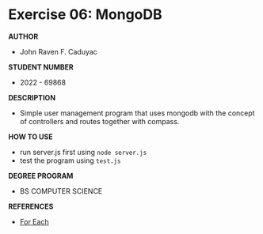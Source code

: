 # Exercise 06: MongoDB
**AUTHOR**
- John Raven F. Caduyac

**STUDENT NUMBER**
- 2022 - 69868

**DESCRIPTION**
- Simple user management program that uses mongodb with the concept of controllers and routes together with compass.

**HOW TO USE**
- run server.js first using `node server.js`
- test the program using `test.js`

**DEGREE PROGRAM**
- BS COMPUTER SCIENCE

**REFERENCES**
- [For Each](https://www.w3schools.com/jsref/jsref_foreach.asp)